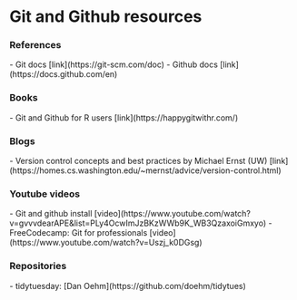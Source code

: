 <h1> Git and Github resources </h1>

<h3> References </h3>
 - Git docs [link](https://git-scm.com/doc)
 - Github docs [link](https://docs.github.com/en)
<br>

<h3> Books </h3>
 - Git and Github for R users [link](https://happygitwithr.com/)

 <br>
<h3> Blogs </h3>
 - Version control concepts and best practices by Michael Ernst (UW) [link](https://homes.cs.washington.edu/~mernst/advice/version-control.html)
<br>

<h3> Youtube videos </h3>
 - Git and github install [video](https://www.youtube.com/watch?v=gvvvdearAPE&list=PLy4OcwImJzBKzWWb9K_WB3QzaxoiGmxyo)
 - FreeCodecamp: Git for professionals [video](https://www.youtube.com/watch?v=Uszj_k0DGsg)
<br>

<h3> Repositories </h3>
- tidytuesday: [Dan Oehm](https://github.com/doehm/tidytues)
